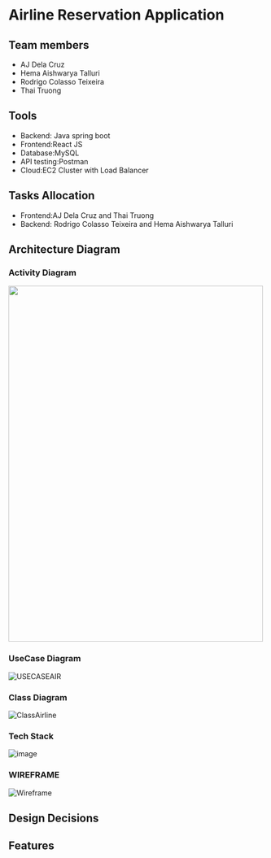 # Airline Reservation Application

## Team members

- AJ Dela Cruz
- Hema Aishwarya Talluri
- Rodrigo Colasso Teixeira
- Thai Truong

## Tools
- Backend: Java spring boot
- Frontend:React JS
- Database:MySQL
- API testing:Postman
- Cloud:EC2 Cluster with Load Balancer

## Tasks Allocation
- Frontend:AJ Dela Cruz and Thai Truong
- Backend: Rodrigo Colasso Teixeira and Hema Aishwarya Talluri

## Architecture Diagram
### Activity Diagram
<img src="https://user-images.githubusercontent.com/54551895/139624511-9c1985ae-6912-4660-b494-01f0f716260b.jpeg" width="500" height="700">

### UseCase Diagram
![USECASEAIR](https://user-images.githubusercontent.com/58872439/144185629-3bb834de-14fa-4705-b95a-702bbdf5e948.png)

### Class Diagram
![ClassAirline](https://user-images.githubusercontent.com/58872439/144503777-175aeb64-bc9f-4683-a102-a05838931d5a.jpg)

### Tech Stack
![image](https://user-images.githubusercontent.com/62269628/140171865-b5e91d6d-a0a9-43e8-8fc5-ea5f314a4ae1.png)

### WIREFRAME

![Wireframe](https://user-images.githubusercontent.com/58872439/144554123-5f0aeb51-e9b0-4875-af34-5c156774099c.jpeg)

## Design Decisions

## Features
